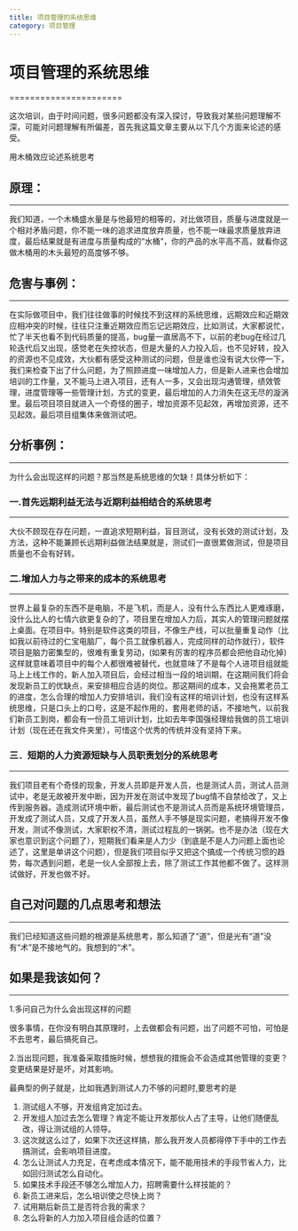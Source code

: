 ```yaml
---
title: 项目管理的系统思维
category: 项目管理
---
```


# 项目管理的系统思维
======================



这次培训，由于时间问题，很多问题都没有深入探讨，导致我对某些问题理解不深，可能对问题理解有所偏差，首先我这篇文章主要从以下几个方面来论述的感受。

用木桶效应论述系统思考


## 原理：
----

我们知道，一个木桶盛水量是与他最短的相等的，对比做项目，质量与进度就是一个相对矛盾问题，你不能一味的追求进度放弃质量，也不能一味最求质量放弃进度，最后结果就是有进度与质量构成的“水桶”，你的产品的水平高不高，就看你这做木桶用的木头最短的高度够不够。

## 危害与事例：
----------

  在实际做项目中，我们往往做事的时候找不到这样的系统思维，远期效应和近期效应相冲突的时候，往往只注重近期效应而忘记远期效应，比如测试，大家都说忙，忙了半天也看不到代码质量的提高，bug量一直居高不下，以前的老bug在经过几轮迭代后又出现，感觉老在失控状态，但是大量的人力投入后，也不见好转，投入的资源也不见成效，大伙都有感受这种测试的问题，但是谁也没有说大伙停一下，我们来检查下出了什么问题，为了照顾进度一味增加人力，但是新人进来也会增加培训的工作量，又不能马上进入项目，还有人一多，又会出现沟通管理，绩效管理，进度管理等一些管理计划，方式的变更，最后增加的人力消失在这无尽的漩涡里。最后项目项目就进入一个奇怪的圈子，增加资源不见起效，再增加资源，还不见起效。最后项目组集体来做测试吧。

## 分析事例：
--------

为什么会出现这样的问题？那当然是系统思维的欠缺！具体分析如下：

### 一.首先远期利益无法与近期利益相结合的系统思考
---------------------------------------

 大伙不顾现在存在问题，一直追求短期利益，盲目测试，没有长效的测试计划，及方法，这种不能兼顾长远期利益做法结果就是，测试们一直很累做测试，但是项目质量也不会有好转。

### 二.增加人力与之带来的成本的系统思考
-----------------------------------

 世界上最复杂的东西不是电脑，不是飞机，而是人，没有什么东西比人更难琢磨，没什么比人的七情六欲更复杂的了，项目里在增加人力后，其实人的管理问题就摆上桌面。在项目中。特别是软件这类的项目，不像生产线，可以批量重复动作（比如我以前待过的仁宝电脑厂，每个员工就像机器人，完成同样的动作就行），软件项目是脑力密集型的，很难有重复劳动，(如果有厉害的程序员都会把他自动化掉)这样就意味着项目中的每个人都很难被替代，也就意味了不是每个人进项目组就能马上上线工作的，新人加入项目后，会经过相当一段的培训期，在这期间我们将会发现新员工的优缺点，来安排相应合适的岗位。那这期间的成本，又会拖累老员工的进度，怎么合理的增加人力安排培训，我们没有这样的培训计划，也没有这样系统思维，只是口头上的口号，这是不起作用的，套用老师的话，不接地气，以前我们新员工到岗，都会有一份员工培训计划，比如去年李国强经理给我做的员工培训计划（现在还在我文件夹里），可惜这个优秀的传统并没有坚持下来。


### 三．短期的人力资源短缺与人员职责划分的系统思考
--------------------------------------------

 我们项目老有个奇怪的现象，开发人员即是开发人员，也是测试人员，测试人员测试中，老是无故被开发中断，因为开发在测试中发现了bug情不自禁给改了，又上传到服务器。造成测试环境中断，最后测试也不是测试人员而是系统环境管理员，开发成了测试人员，又成了开发人员，虽然人手不够是现实问题，老搞得开发不像开发，测试不像测试，大家职权不清，测试过程乱的一锅粥。也不是办法（现在大家也意识到这个问题了），短期我们看来是人力少（到底是不是人力问题上面也论述了，这里是单讲这个问题），但是我们项目似乎又把这个搞成一个传统习惯的趋势，每次遇到问题，老是一伙人全部按上去，除了测试工作其他都不做了。这样测试做好，开发也做不好。

## 自己对问题的几点思考和想法
--------------------------
我们已经知道这些问题的根源是系统思考，那么知道了“道”，但是光有“道”没有“术”是不接地气的。我想到的“术”。

## 如果是我该如何？
-----------------
1.多问自己为什么会出现这样的问题

很多事情，在你没有明白其原理时，上去做都会有问题，出了问题不可怕，可怕是不去思考，最后搞死自己。

2.当出现问题，我准备采取措施时候，想想我的措施会不会造成其他管理的变更？变更结果是好是坏，对其影响。

最典型的例子就是，比如我遇到测试人力不够的问题时,要思考的是

1. 测试组人不够，开发组肯定加过去。
2. 开发组人加过去怎么管理？肯定不能让开发那伙人占了主导，让他们随便乱改，得让测试组的人领导。
3. 这次就这么过了，如果下次还这样搞，那么我开发人员都得停下手中的工作去搞测试，会影响项目进度。
4. 怎么让测试人力充足，在考虑成本情况下，能不能用技术的手段节省人力，比如回归测试怎么自动化。
5. 如果技术手段还不够怎么增加人力，招聘需要什么样技能的？
6. 新员工进来后，怎么培训使之尽快上岗？
7. 试用期后新员工是否符合我的需求？
8. 怎么将新的人力加入项目组合适的位置？